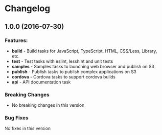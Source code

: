 # Changelog

## 1.0.0 (2016-07-30)

### Features:

* **build** - Build tasks for JavaScript, TypeScript, HTML, CSS/Less, Library, etc.
* **test** - Test tasks with eslint, lesshint and unit tests
* **samples** - Samples tasks to launching web browser and publish on S3
* **publish** - Publish tasks to publish complex applications on S3
* **cordova** - Cordova tasks to support cordova builds
* **api** - API documentation task

### Breaking Changes
* No breaking changes in this version

### Bug Fixes
No fixes in this version
